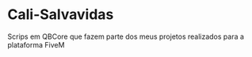 # Cali-Salvavidas
Scrips em QBCore que fazem parte dos meus projetos realizados para a plataforma FiveM
